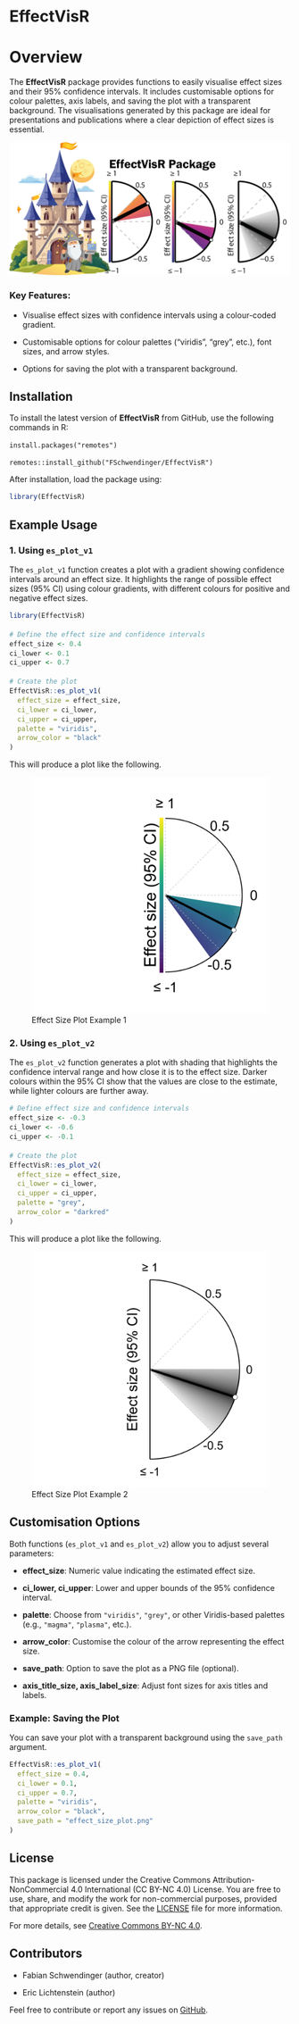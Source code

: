
<!-- README.md is generated from README.Rmd. Please edit that file -->

# EffectVisR

# Overview

The **EffectVisR** package provides functions to easily visualise effect
sizes and their 95% confidence intervals. It includes customisable
options for colour palettes, axis labels, and saving the plot with a
transparent background. The visualisations generated by this package are
ideal for presentations and publications where a clear depiction of
effect sizes is essential.

![](man/figures/Social_Preview_2@400x.png)

### Key Features:

- Visualise effect sizes with confidence intervals using a colour-coded
  gradient.

- Customisable options for colour palettes (“viridis”, “grey”, etc.),
  font sizes, and arrow styles.

- Options for saving the plot with a transparent background.

## Installation

To install the latest version of **EffectVisR** from GitHub, use the
following commands in R:

`install.packages("remotes")`

`remotes::install_github("FSchwendinger/EffectVisR")`

After installation, load the package using:

``` r
library(EffectVisR)
```

## Example Usage

### 1. Using `es_plot_v1`

The `es_plot_v1` function creates a plot with a gradient showing
confidence intervals around an effect size. It highlights the range of
possible effect sizes (95% CI) using colour gradients, with different
colours for positive and negative effect sizes.

``` r
library(EffectVisR)

# Define the effect size and confidence intervals
effect_size <- 0.4
ci_lower <- 0.1
ci_upper <- 0.7

# Create the plot
EffectVisR::es_plot_v1(
  effect_size = effect_size,
  ci_lower = ci_lower,
  ci_upper = ci_upper,
  palette = "viridis",
  arrow_color = "black"
)
```

This will produce a plot like the following.

<figure>
<img src="man/figures/example_v1.png"
alt="Effect Size Plot Example 1" />
<figcaption aria-hidden="true">Effect Size Plot Example 1</figcaption>
</figure>

### 2. Using `es_plot_v2`

The `es_plot_v2` function generates a plot with shading that highlights
the confidence interval range and how close it is to the effect size.
Darker colours within the 95% CI show that the values are close to the
estimate, while lighter colours are further away.

``` r
# Define effect size and confidence intervals
effect_size <- -0.3
ci_lower <- -0.6
ci_upper <- -0.1

# Create the plot
EffectVisR::es_plot_v2(
  effect_size = effect_size,
  ci_lower = ci_lower,
  ci_upper = ci_upper,
  palette = "grey",
  arrow_color = "darkred"
)
```

This will produce a plot like the following.

<figure>
<img src="man/figures/example_v2.png"
alt="Effect Size Plot Example 2" />
<figcaption aria-hidden="true">Effect Size Plot Example 2</figcaption>
</figure>

## Customisation Options

Both functions (`es_plot_v1` and `es_plot_v2`) allow you to adjust
several parameters:

- **effect_size**: Numeric value indicating the estimated effect size.

- **ci_lower, ci_upper**: Lower and upper bounds of the 95% confidence
  interval.

- **palette**: Choose from `"viridis"`, `"grey"`, or other Viridis-based
  palettes (e.g., `"magma"`, `"plasma"`, etc.).

- **arrow_color**: Customise the colour of the arrow representing the
  effect size.

- **save_path**: Option to save the plot as a PNG file (optional).

- **axis_title_size, axis_label_size**: Adjust font sizes for axis
  titles and labels.

### Example: Saving the Plot

You can save your plot with a transparent background using the
`save_path` argument.

``` r
EffectVisR::es_plot_v1(
  effect_size = 0.4,
  ci_lower = 0.1,
  ci_upper = 0.7,
  palette = "viridis",
  arrow_color = "black",
  save_path = "effect_size_plot.png"
)
```

## License

This package is licensed under the Creative Commons
Attribution-NonCommercial 4.0 International (CC BY-NC 4.0) License. You
are free to use, share, and modify the work for non-commercial purposes,
provided that appropriate credit is given. See the
[LICENSE](LICENSE-CC-BY-NC-4.0.md) file for more information.

For more details, see [Creative Commons BY-NC
4.0](https://creativecommons.org/licenses/by-nc/4.0/).

## Contributors

- Fabian Schwendinger (author, creator)

- Eric Lichtenstein (author)

Feel free to contribute or report any issues on
[GitHub](https://github.com/FSchwendinger/EffectVisR).
